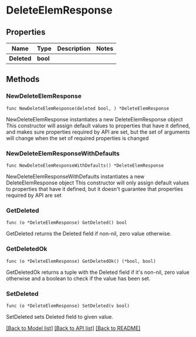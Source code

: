 # DeleteElemResponse

## Properties

Name | Type | Description | Notes
------------ | ------------- | ------------- | -------------
**Deleted** | **bool** |  | 

## Methods

### NewDeleteElemResponse

`func NewDeleteElemResponse(deleted bool, ) *DeleteElemResponse`

NewDeleteElemResponse instantiates a new DeleteElemResponse object
This constructor will assign default values to properties that have it defined,
and makes sure properties required by API are set, but the set of arguments
will change when the set of required properties is changed

### NewDeleteElemResponseWithDefaults

`func NewDeleteElemResponseWithDefaults() *DeleteElemResponse`

NewDeleteElemResponseWithDefaults instantiates a new DeleteElemResponse object
This constructor will only assign default values to properties that have it defined,
but it doesn't guarantee that properties required by API are set

### GetDeleted

`func (o *DeleteElemResponse) GetDeleted() bool`

GetDeleted returns the Deleted field if non-nil, zero value otherwise.

### GetDeletedOk

`func (o *DeleteElemResponse) GetDeletedOk() (*bool, bool)`

GetDeletedOk returns a tuple with the Deleted field if it's non-nil, zero value otherwise
and a boolean to check if the value has been set.

### SetDeleted

`func (o *DeleteElemResponse) SetDeleted(v bool)`

SetDeleted sets Deleted field to given value.



[[Back to Model list]](../README.md#documentation-for-models) [[Back to API list]](../README.md#documentation-for-api-endpoints) [[Back to README]](../README.md)


